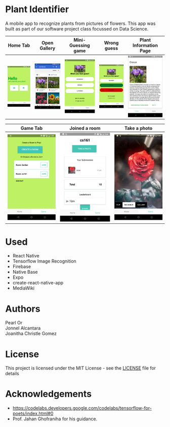 Plant Identifier
=====

A mobile app to recognize plants from pictures of flowers. This app was built as part of our software project class focussed on Data Science.

Home Tab           | Open Gallery                   | Mini-Guessing game              | Wrong guess                 | Plant Information Page
:-------------------------:|:-------------------------:|:-------------------------:|:-------------------------:|:-------------------------:
![Image](home.png)  |  ![Image](gallery.png) |        ![Image](guess.png) |          ![Image](answer.png)           | ![Image](plantinfo.png)

Game Tab           |  Joined a room                 |   Take a photo             
:-------------------------:|:-------------------------:|:-------------------------:
![Image](game.png)  | ![Image](gameroom.png) |  ![Image](camera.png)



Used
====

* React Native
* Tensorflow Image Recognition
* Firebase
* Native Base
* Expo
* create-react-native-app
* MediaWiki


Authors
======
Pearl Or  
Jonnel Alcantara  
Joanitha Christle Gomez  


License
=======
This project is licensed under the MIT License - see the [LICENSE](LICENSE) file for details


Acknowledgements
==============

* https://codelabs.developers.google.com/codelabs/tensorflow-for-poets/index.html#0
* Prof. Jahan Ghofraniha for his guidance.
